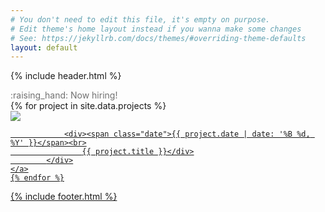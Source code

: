 ```yaml
---
# You don't need to edit this file, it's empty on purpose.
# Edit theme's home layout instead if you wanna make some changes
# See: https://jekyllrb.com/docs/themes/#overriding-theme-defaults
layout: default
---
```


{% include header.html %}

<p style="margin: 0 auto 0; max-width: 800px; color: #717171;">:raising_hand: Now hiring!</p>
<div class="homepage-project-list">
	{% for project in site.data.projects %}
    <a href="{{ project.url }}">
			<div class="project-info">
				<div><img src="{{ project.picture }}"></div>
				
				<div><span class="date">{{ project.date | date: '%B %d, %Y' }}</span><br>
					{{ project.title }}</div>
			</div>
    </a>
	{% endfor %}
</div>

{% include footer.html %}
